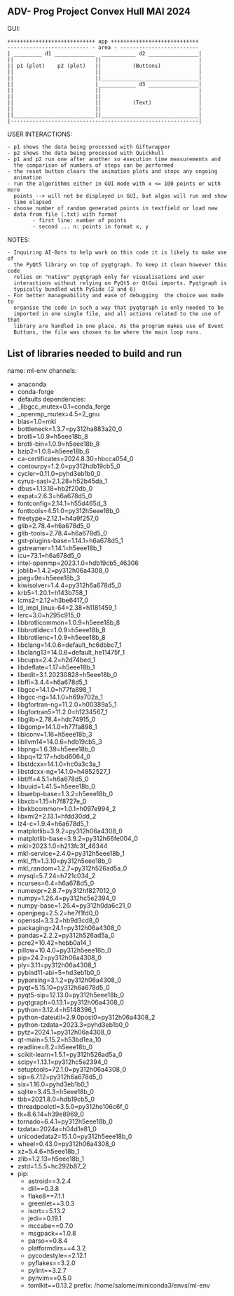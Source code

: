 ## ADV- Prog Project Convex Hull MAI 2024

GUI:

    ++++++++++++++++++++++++++++ app ++++++++++++++++++++++++++++
    -------------------------- - area - -------------------------
    | _________ d1 _____________  ___________ d2 ________________|
    ||                          ||                               |
    || p1 (plot)    p2 (plot)   ||          (Buttons)            |
    ||                          ||                               |
    ||                          ||_______________________________|
    ||                          |____________ d3 ________________|
    ||                          ||                               |
    ||                          ||                               |
    ||                          ||          (Text)               |
    ||                          ||                               |
    ||__________________________||_______________________________|
    |------------------------------------------------------------|

USER INTERACTIONS:

    - p1 shows the data being processed with Giftwrapper
    - p2 shows the data being processed with Quickhull
    - p1 and p2 run one after another so execution time measurements and
      the comparison of numbers of steps can be performed
    - the reset button clears the animation plots and stops any ongoing
      animation
    - run the algorithms either in GUI mode with x <= 100 points or with more 
      points --> will not be displayed in GUI, but algos will run and show
      time elapsed 
    - choose number of random generated points in textfield or load new 
      data from file (.txt) with format 
            - first line: number of points
            - second ... n: points in format x, y 

NOTES:

    - Inquiring AI-Bots to help work on this code it is likely to make use of
      the PyQt5 library on top of pyqtgraph. To keep it clean however this code
      relies on "native" pyqtgraph only for visualisations and user
      interactions without relying on PyQt5 or QtGui imports. Pyqtgraph is
      typically bundled with PySide (2 and 6)
    - For better manageability and ease of debugging  the choice was made to
      organise the code in such a way that pyqtgraph is only needed to be
      imported in one single file, and all actions related to the use of that
      library are handled in one place. As the program makes use of Event
      Buttons, the file was chosen to be where the main loop runs.

## List of libraries needed to build and run

name: ml-env
channels:

- anaconda
- conda-forge
- defaults
  dependencies:
- _libgcc_mutex=0.1=conda_forge
- _openmp_mutex=4.5=2_gnu
- blas=1.0=mkl
- bottleneck=1.3.7=py312ha883a20_0
- brotli=1.0.9=h5eee18b_8
- brotli-bin=1.0.9=h5eee18b_8
- bzip2=1.0.8=h5eee18b_6
- ca-certificates=2024.8.30=hbcca054_0
- contourpy=1.2.0=py312hdb19cb5_0
- cycler=0.11.0=pyhd3eb1b0_0
- cyrus-sasl=2.1.28=h52b45da_1
- dbus=1.13.18=hb2f20db_0
- expat=2.6.3=h6a678d5_0
- fontconfig=2.14.1=h55d465d_3
- fonttools=4.51.0=py312h5eee18b_0
- freetype=2.12.1=h4a9f257_0
- glib=2.78.4=h6a678d5_0
- glib-tools=2.78.4=h6a678d5_0
- gst-plugins-base=1.14.1=h6a678d5_1
- gstreamer=1.14.1=h5eee18b_1
- icu=73.1=h6a678d5_0
- intel-openmp=2023.1.0=hdb19cb5_46306
- joblib=1.4.2=py312h06a4308_0
- jpeg=9e=h5eee18b_3
- kiwisolver=1.4.4=py312h6a678d5_0
- krb5=1.20.1=h143b758_1
- lcms2=2.12=h3be6417_0
- ld_impl_linux-64=2.38=h1181459_1
- lerc=3.0=h295c915_0
- libbrotlicommon=1.0.9=h5eee18b_8
- libbrotlidec=1.0.9=h5eee18b_8
- libbrotlienc=1.0.9=h5eee18b_8
- libclang=14.0.6=default_hc6dbbc7_1
- libclang13=14.0.6=default_he11475f_1
- libcups=2.4.2=h2d74bed_1
- libdeflate=1.17=h5eee18b_1
- libedit=3.1.20230828=h5eee18b_0
- libffi=3.4.4=h6a678d5_1
- libgcc=14.1.0=h77fa898_1
- libgcc-ng=14.1.0=h69a702a_1
- libgfortran-ng=11.2.0=h00389a5_1
- libgfortran5=11.2.0=h1234567_1
- libglib=2.78.4=hdc74915_0
- libgomp=14.1.0=h77fa898_1
- libiconv=1.16=h5eee18b_3
- libllvm14=14.0.6=hdb19cb5_3
- libpng=1.6.39=h5eee18b_0
- libpq=12.17=hdbd6064_0
- libstdcxx=14.1.0=hc0a3c3a_1
- libstdcxx-ng=14.1.0=h4852527_1
- libtiff=4.5.1=h6a678d5_0
- libuuid=1.41.5=h5eee18b_0
- libwebp-base=1.3.2=h5eee18b_0
- libxcb=1.15=h7f8727e_0
- libxkbcommon=1.0.1=h097e994_2
- libxml2=2.13.1=hfdd30dd_2
- lz4-c=1.9.4=h6a678d5_1
- matplotlib=3.9.2=py312h06a4308_0
- matplotlib-base=3.9.2=py312h66fe004_0
- mkl=2023.1.0=h213fc3f_46344
- mkl-service=2.4.0=py312h5eee18b_1
- mkl_fft=1.3.10=py312h5eee18b_0
- mkl_random=1.2.7=py312h526ad5a_0
- mysql=5.7.24=h721c034_2
- ncurses=6.4=h6a678d5_0
- numexpr=2.8.7=py312hf827012_0
- numpy=1.26.4=py312hc5e2394_0
- numpy-base=1.26.4=py312h0da6c21_0
- openjpeg=2.5.2=he7f1fd0_0
- openssl=3.3.2=hb9d3cd8_0
- packaging=24.1=py312h06a4308_0
- pandas=2.2.2=py312h526ad5a_0
- pcre2=10.42=hebb0a14_1
- pillow=10.4.0=py312h5eee18b_0
- pip=24.2=py312h06a4308_0
- ply=3.11=py312h06a4308_1
- pybind11-abi=5=hd3eb1b0_0
- pyparsing=3.1.2=py312h06a4308_0
- pyqt=5.15.10=py312h6a678d5_0
- pyqt5-sip=12.13.0=py312h5eee18b_0
- pyqtgraph=0.13.1=py312h06a4308_0
- python=3.12.4=h5148396_1
- python-dateutil=2.9.0post0=py312h06a4308_2
- python-tzdata=2023.3=pyhd3eb1b0_0
- pytz=2024.1=py312h06a4308_0
- qt-main=5.15.2=h53bd1ea_10
- readline=8.2=h5eee18b_0
- scikit-learn=1.5.1=py312h526ad5a_0
- scipy=1.13.1=py312hc5e2394_0
- setuptools=72.1.0=py312h06a4308_0
- sip=6.7.12=py312h6a678d5_0
- six=1.16.0=pyhd3eb1b0_1
- sqlite=3.45.3=h5eee18b_0
- tbb=2021.8.0=hdb19cb5_0
- threadpoolctl=3.5.0=py312he106c6f_0
- tk=8.6.14=h39e8969_0
- tornado=6.4.1=py312h5eee18b_0
- tzdata=2024a=h04d1e81_0
- unicodedata2=15.1.0=py312h5eee18b_0
- wheel=0.43.0=py312h06a4308_0
- xz=5.4.6=h5eee18b_1
- zlib=1.2.13=h5eee18b_1
- zstd=1.5.5=hc292b87_2
- pip:
    - astroid==3.2.4
    - dill==0.3.8
    - flake8==7.1.1
    - greenlet==3.0.3
    - isort==5.13.2
    - jedi==0.19.1
    - mccabe==0.7.0
    - msgpack==1.0.8
    - parso==0.8.4
    - platformdirs==4.3.2
    - pycodestyle==2.12.1
    - pyflakes==3.2.0
    - pylint==3.2.7
    - pynvim==0.5.0
    - tomlkit==0.13.2
      prefix: /home/salome/miniconda3/envs/ml-env
